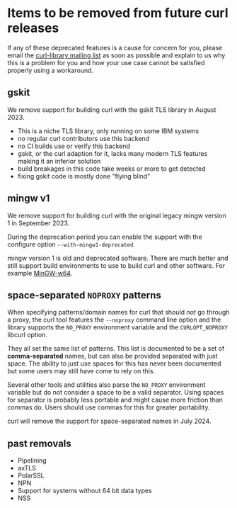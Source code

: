 # Items to be removed from future curl releases

If any of these deprecated features is a cause for concern for you, please
email the
[curl-library mailing list](https://lists.haxx.se/listinfo/curl-library)
as soon as possible and explain to us why this is a problem for you and
how your use case cannot be satisfied properly using a workaround.

## gskit

We remove support for building curl with the gskit TLS library in August 2023.

- This is a niche TLS library, only running on some IBM systems
- no regular curl contributors use this backend
- no CI builds use or verify this backend
- gskit, or the curl adaption for it, lacks many modern TLS features making it
  an inferior solution
- build breakages in this code take weeks or more to get detected
- fixing gskit code is mostly done "flying blind"

## mingw v1

We remove support for building curl with the original legacy mingw version 1
in September 2023.

During the deprecation period you can enable the support with the configure
option `--with-mingw1-deprecated`.

mingw version 1 is old and deprecated software. There are much better and
still support build environments to use to build curl and other software. For
example [MinGW-w64](https://www.mingw-w64.org/).

## space-separated `NOPROXY` patterns

When specifying patterns/domain names for curl that should *not* go through a
proxy, the curl tool features the `--noproxy` command line option and the
library supports the `NO_PROXY` environment variable and the `CURLOPT_NOPROXY`
libcurl option.

They all set the same list of patterns. This list is documented to be a set of
**comma-separated** names, but can also be provided separated with just
space. The ability to just use spaces for this has never been documented but
some users may still have come to rely on this.

Several other tools and utilities also parse the `NO_PROXY` environment
variable but do not consider a space to be a valid separator. Using spaces for
separator is probably less portable and might cause more friction than commas
do. Users should use commas for this for greater portability.

curl will remove the support for space-separated names in July 2024.

## past removals

 - Pipelining
 - axTLS
 - PolarSSL
 - NPN
 - Support for systems without 64 bit data types
 - NSS
